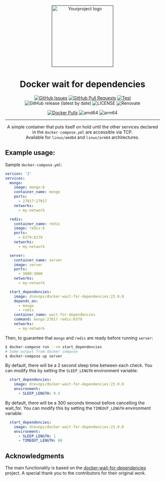 <p align="center">
  <a href="" rel="noopener">
  <img width=200px height=200px src="https://placehold.jp/000000/ffffff/200x200.png?text=Docker+wait+for+deps&css=%7B%22border-radius%22%3A%22%20100px%22%7D" alt="Yourproject logo"></a>
</p>

<h1 align="center">Docker wait for dependencies</h1>

<div align="center">

[![GitHub Issues](https://img.shields.io/github/issues/DrevOps/docker-wait-for-dependencies.svg)](https://github.com/DrevOps/docker-wait-for-dependencies/issues)
[![GitHub Pull Requests](https://img.shields.io/github/issues-pr/DrevOps/docker-wait-for-dependencies.svg)](https://github.com/DrevOps/docker-wait-for-dependencies/pulls)
[![Test](https://github.com/drevops/docker-wait-for-dependencies/actions/workflows/test.yml/badge.svg)](https://github.com/drevops/docker-wait-for-dependencies/actions/workflows/test.yml)
![GitHub release (latest by date)](https://img.shields.io/github/v/release/DrevOps/docker-wait-for-dependencies)
![LICENSE](https://img.shields.io/github/license/DrevOps/docker-wait-for-dependencies)
![Renovate](https://img.shields.io/badge/renovate-enabled-green?logo=renovatebot)

[![Docker Pulls](https://img.shields.io/docker/pulls/drevops/docker-wait-for-dependencies?logo=docker)](https://hub.docker.com/r/drevops/docker-wait-for-dependencies)
![amd64](https://img.shields.io/badge/arch-linux%2Famd64-brightgreen)
![arm64](https://img.shields.io/badge/arch-linux%2Farm64-brightgreen)

</div>

---

<p align="center">
  A simple container that puts itself on hold until the other services declared in the <code>docker-compose.yml</code> are accessible via TCP.
  <br>
  Available for <code>linux/amd64</code> and <code>linux/arm64</code> architectures.
  <br>
</p>

## Example usage:

Sample `docker-compose.yml`:

```yaml
version: '2'
services:
  mongo:
    image: mongo:6
    container_name: mongo
    ports:
      - 27017:27017
    networks:
      - my-network

  redis:
    container_name: redis
    image: redis:6
    ports:
      - 6379:6379
    networks:
      - my-network

  server:
    container_name: server
    image: server
    ports:
      - 3000:3000
    networks:
      - my-network

  start_dependencies:
    image: drevops/docker-wait-for-dependencies:23.9.0
    depends_on:
      - mongo
      - redis
    container_name: wait-for-dependencies
    command: mongo:27017 redis:6379
    networks:
      - my-network
```

Then, to guarantee that `mongo` and `redis` are ready before running `server`:

```bash
$ docker-compose run --rm start_dependencies
# Some output from docker compose
$ docker-compose up server
```

By default, there will be a 2 second sleep time between each check. You can modify this by setting the `SLEEP_LENGTH` environment variable:

```yaml
  start_dependencies:
    image: drevops/docker-wait-for-dependencies:23.9.0
    environment:
      - SLEEP_LENGTH: 0.5
```

By default, there will be a 300 seconds timeout before cancelling the wait_for. You can modify this by setting the `TIMEOUT_LENGTH` environment variable:

```yaml
  start_dependencies:
    image: drevops/docker-wait-for-dependencies:23.9.0
    environment:
      - SLEEP_LENGTH: 1
      - TIMEOUT_LENGTH: 60
```

## Acknowledgments

The main functionality is based on
the [docker-wait-for-dependencies](https://github.com/ducktors/docker-wait-for-dependencies) project.
A special thank you to the contributors for their original work.

